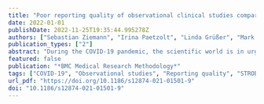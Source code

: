 ```yaml
---
title: "Poor reporting quality of observational clinical studies comparing treatments of COVID-19 – a retrospective cross-sectional study"
date: 2022-01-01
publishDate: 2022-11-25T19:35:44.995278Z
authors: ["Sebastian Ziemann", "Irina Paetzolt", "Linda Grüßer", "Mark Coburn", "Rolf Rossaint", "Ana Kowark"]
publication_types: ["2"]
abstract: "During the COVID-19 pandemic, the scientific world is in urgent need for new evidence on the treatment of COVID patients. The reporting quality is crucial for transparent scientific publication. Concerns of data integrity, methodology and transparency were raised. Here, we assessed the adherence of observational studies comparing treatments of COVID 19 to the STROBE checklist in 2020."
featured: false
publication: "*BMC Medical Research Methodology*"
tags: ["COVID-19", "Observational studies", "Reporting quality", "STROBE statement"]
url_pdf: "https://doi.org/10.1186/s12874-021-01501-9"
doi: "10.1186/s12874-021-01501-9"
---
```


